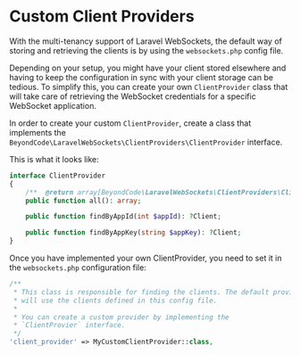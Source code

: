# Custom Client Providers

With the multi-tenancy support of Laravel WebSockets, the default way of storing and retrieving the clients is by using the `websockets.php` config file.

Depending on your setup, you might have your client stored elsewhere and having to keep the configuration in sync with your client storage can be tedious. To simplify this, you can create your own `ClientProvider` class that will take care of retrieving the WebSocket credentials for a specific WebSocket application.

In order to create your custom `ClientProvider`, create a class that implements the `BeyondCode\LaravelWebSockets\ClientProviders\ClientProvider` interface.

This is what it looks like:

```php
interface ClientProvider
{
    /**  @return array[BeyondCode\LaravelWebSockets\ClientProviders\Client] */
    public function all(): array;

    public function findByAppId(int $appId): ?Client;

    public function findByAppKey(string $appKey): ?Client;
}
```

Once you have implemented your own ClientProvider, you need to set it in the `websockets.php` configuration file:

```php	
/**
 * This class is responsible for finding the clients. The default provider
 * will use the clients defined in this config file.
 *
 * You can create a custom provider by implementing the
 * `ClientProvier` interface.
 */
'client_provider' => MyCustomClientProvider::class,
```